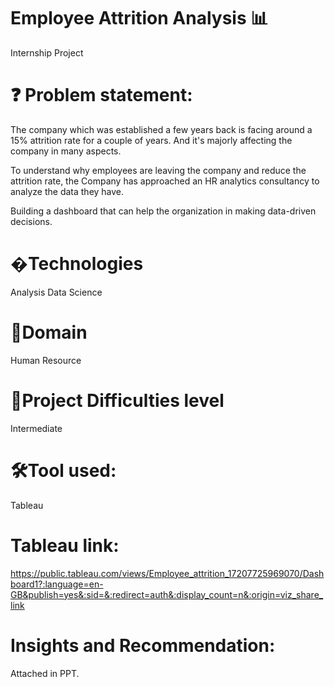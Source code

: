 # Employee Attrition Analysis 📊
Internship Project

# ❓ Problem statement:
The company which was established a few years back is facing around a 15% attrition rate for a couple of years. And it's majorly affecting the company in many aspects. 

To understand why employees are leaving the company and reduce the attrition rate, the Company has approached an HR analytics consultancy to analyze the data they have. 

Building a dashboard that can help the organization in making data-driven decisions.

# �Technologies
Analysis Data Science

# 🏥Domain
Human Resource

# 🥇Project Difficulties level
Intermediate

# 🛠Tool used:
Tableau

# Tableau link:
https://public.tableau.com/views/Employee_attrition_17207725969070/Dashboard1?:language=en-GB&publish=yes&:sid=&:redirect=auth&:display_count=n&:origin=viz_share_link

# Insights and Recommendation:
Attached in PPT.
